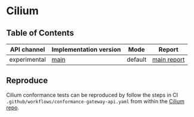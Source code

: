 # Cilium

## Table of Contents

| API channel  | Implementation version                    | Mode    | Report                                                 |
|--------------|-------------------------------------------|---------|--------------------------------------------------------|
| experimental | [main](https://github.com/cilium/cilium/) | default | [main report](./experimental-main-default-report.yaml) |

## Reproduce

Cilium conformance tests can be reproduced by follow the steps in CI `.github/workflows/conformance-gateway-api.yaml` 
from within the [Cilium repo](https://github.com/cilium/cilium).
